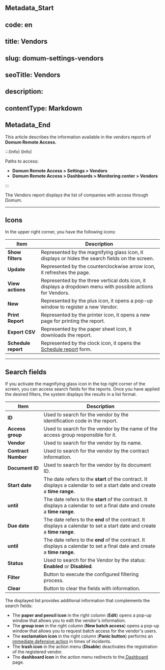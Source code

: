## Metadata_Start 
## code: en
## title: Vendors 
## slug: domum-settings-vendors 
## seoTitle: Vendors 
## description:  
## contentType: Markdown 
## Metadata_End
This article describes the information available in the vendors reports of **Domum Remote Access.**

:::(Info) (Info)

Paths to access:

* **Domum Remote Access > Settings > Vendors**
* **Domum Remote Access > Dashboards > Monitoring center > Vendors**

:::

The Vendors report displays the list of companies with access through Domum.

* * *
## Icons
In the upper right corner, you have the following icons:

| Item | Description |
| --- | --- |
| **Show filters** | Represented by the magnifying glass icon, it displays or hides the search fields on the screen. |
| **Update** | Represented by the counterclockwise arrow icon, it refreshes the page. |
| **View actions**| Represented by the three vertical dots icon, it displays a dropdown menu with possible actions for Vendors. |
| **New**| Represented by the plus icon, it opens a pop-up window to register a new Vendor. |
| **Print Report** | Represented by the printer icon, it opens a new page for printing the report. |
| **Export CSV** | Represented by the paper sheet icon, it downloads the report. |
| **Schedule report** | Represented by the clock icon, it opens the [Schedule report](/v3-32/docs/general-information-how-to-issue-download-and-schedule-device-reports) form. |

* * *
## Search fields
If you activate the magnifying glass icon in the top right corner of the screen, you can access search fields for the reports. Once you have applied the desired filters, the system displays the results in a list format.


| Item | Description |
| --- | --- |
| **ID** | Used to search for the vendor by the identification code in the report.  |
| **Access group** | Used to search for the vendor by the name of the access group responsible for it. |
| **Vendor** | Used to search for the vendor by its name. |
| **Contract Number** | Used to search for the vendor by the contract information.	 |
| **Document ID** | Used to search for the vendor by its document ID. |
| **Start date** | The date refers to the **start** of the contract. It displays a calendar to set a start date and create a **time range**. |
| **until** | The date refers to the **start** of the contract. It displays a calendar to set a final date and create a **time range**. |
| **Due date** | The date refers to the **end** of the contract. It displays a calendar to set a start date and create a **time range**. |
| **until** | The date refers to the **end** of the contract. It displays a calendar to set a final date and create a **time range**. |
| **Status**|  Used to search for the Vendor by the status: **Enabled** or **Disabled**.|
| **Filter**| Button to execute the configured filtering process. |
| **Clear** | Button to clear the fields with information. |

The displayed list provides additional information that complements the search fields:

* The **paper and pencil icon** in the right column (**Edit**) opens a pop-up window that allows you to edit the vendor's information.
* The **group icon** in the right column (**New batch access**) opens a pop-up window that allows you to request batch access for the vendor's users.
* The **exclamation icon** in the right column (**Panic button**) performs an [immediate defensive action](/v3-32/docs/domum-panic-button) in times of incidents.
* The **trash icon** in the action menu (**Disable**) deactivates the registration of the registered vendor.
* The **dashboard icon** in the action menu redirects to the[ Dashboard](/v3-32/docs/domum-dashboard-vendors) page.

